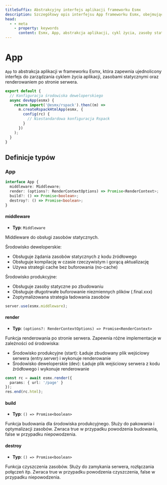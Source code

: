 ```yaml
---
titleSuffix: Abstrakcyjny interfejs aplikacji frameworku Esmx
description: Szczegółowy opis interfejsu App frameworku Esmx, obejmujący zarządzanie cyklem życia aplikacji, obsługę zasobów statycznych oraz renderowanie po stronie serwera, pomagający programistom zrozumieć i wykorzystać kluczowe funkcje aplikacji.
head:
  - - meta
    - property: keywords
      content: Esmx, App, abstrakcja aplikacji, cykl życia, zasoby statyczne, renderowanie po stronie serwera, API
---
```


# App

`App` to abstrakcja aplikacji w frameworku Esmx, która zapewnia ujednolicony interfejs do zarządzania cyklem życia aplikacji, zasobami statycznymi oraz renderowaniem po stronie serwera.

```ts title="entry.node.ts"
export default {
  // Konfiguracja środowiska deweloperskiego
  async devApp(esmx) {
    return import('@esmx/rspack').then((m) =>
      m.createRspackHtmlApp(esmx, {
        config(rc) {
          // Niestandardowa konfiguracja Rspack
        }
      })
    );
  }
}
```

## Definicje typów
### App

```ts
interface App {
  middleware: Middleware;
  render: (options?: RenderContextOptions) => Promise<RenderContext>;
  build?: () => Promise<boolean>;
  destroy?: () => Promise<boolean>;
}
```

#### middleware

- **Typ**: `Middleware`

Middleware do obsługi zasobów statycznych.

Środowisko deweloperskie:
- Obsługuje żądania zasobów statycznych z kodu źródłowego
- Obsługuje kompilację w czasie rzeczywistym i gorącą aktualizację
- Używa strategii cache bez buforowania (no-cache)

Środowisko produkcyjne:
- Obsługuje zasoby statyczne po zbudowaniu
- Obsługuje długotrwałe buforowanie niezmiennych plików (.final.xxx)
- Zoptymalizowana strategia ładowania zasobów

```ts
server.use(esmx.middleware);
```

#### render

- **Typ**: `(options?: RenderContextOptions) => Promise<RenderContext>`

Funkcja renderowania po stronie serwera. Zapewnia różne implementacje w zależności od środowiska:
- Środowisko produkcyjne (start): Ładuje zbudowany plik wejściowy serwera (entry.server) i wykonuje renderowanie
- Środowisko deweloperskie (dev): Ładuje plik wejściowy serwera z kodu źródłowego i wykonuje renderowanie

```ts
const rc = await esmx.render({
  params: { url: '/page' }
});
res.end(rc.html);
```

#### build

- **Typ**: `() => Promise<boolean>`

Funkcja budowania dla środowiska produkcyjnego. Służy do pakowania i optymalizacji zasobów. Zwraca true w przypadku powodzenia budowania, false w przypadku niepowodzenia.

#### destroy

- **Typ**: `() => Promise<boolean>`

Funkcja czyszczenia zasobów. Służy do zamykania serwera, rozłączania połączeń itp. Zwraca true w przypadku powodzenia czyszczenia, false w przypadku niepowodzenia.